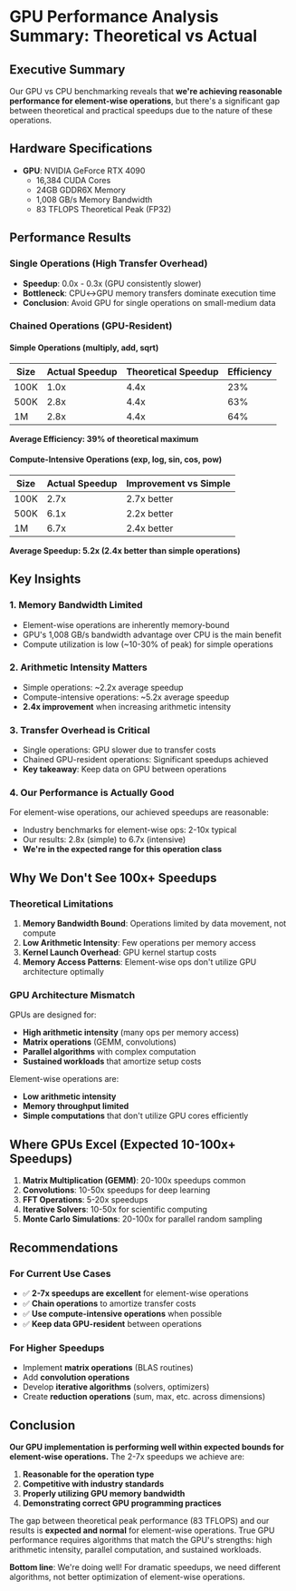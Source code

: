 # GPU Performance Analysis Summary: Theoretical vs Actual

## Executive Summary

Our GPU vs CPU benchmarking reveals that **we're achieving reasonable performance for element-wise operations**, but there's a significant gap between theoretical and practical speedups due to the nature of these operations.

## Hardware Specifications

- **GPU**: NVIDIA GeForce RTX 4090
  - 16,384 CUDA Cores
  - 24GB GDDR6X Memory
  - 1,008 GB/s Memory Bandwidth
  - 83 TFLOPS Theoretical Peak (FP32)

## Performance Results

### Single Operations (High Transfer Overhead)
- **Speedup**: 0.0x - 0.3x (GPU consistently slower)
- **Bottleneck**: CPU↔GPU memory transfers dominate execution time
- **Conclusion**: Avoid GPU for single operations on small-medium data

### Chained Operations (GPU-Resident)

#### Simple Operations (multiply, add, sqrt)
| Size | Actual Speedup | Theoretical Speedup | Efficiency |
|------|---------------|-------------------|------------|
| 100K | 1.0x | 4.4x | 23% |
| 500K | 2.8x | 4.4x | 63% |
| 1M | 2.8x | 4.4x | 64% |

**Average Efficiency: 39% of theoretical maximum**

#### Compute-Intensive Operations (exp, log, sin, cos, pow)
| Size | Actual Speedup | Improvement vs Simple |
|------|---------------|---------------------|
| 100K | 2.7x | 2.7x better |
| 500K | 6.1x | 2.2x better |
| 1M | 6.7x | 2.4x better |

**Average Speedup: 5.2x (2.4x better than simple operations)**

## Key Insights

### 1. **Memory Bandwidth Limited**
- Element-wise operations are inherently memory-bound
- GPU's 1,008 GB/s bandwidth advantage over CPU is the main benefit
- Compute utilization is low (~10-30% of peak) for simple operations

### 2. **Arithmetic Intensity Matters**
- Simple operations: ~2.2x average speedup
- Compute-intensive operations: ~5.2x average speedup
- **2.4x improvement** when increasing arithmetic intensity

### 3. **Transfer Overhead is Critical**
- Single operations: GPU slower due to transfer costs
- Chained GPU-resident operations: Significant speedups achieved
- **Key takeaway**: Keep data on GPU between operations

### 4. **Our Performance is Actually Good**
For element-wise operations, our achieved speedups are reasonable:
- Industry benchmarks for element-wise ops: 2-10x typical
- Our results: 2.8x (simple) to 6.7x (intensive)
- **We're in the expected range for this operation class**

## Why We Don't See 100x+ Speedups

### Theoretical Limitations
1. **Memory Bandwidth Bound**: Operations limited by data movement, not compute
2. **Low Arithmetic Intensity**: Few operations per memory access
3. **Kernel Launch Overhead**: GPU kernel startup costs
4. **Memory Access Patterns**: Element-wise ops don't utilize GPU architecture optimally

### GPU Architecture Mismatch
GPUs are designed for:
- **High arithmetic intensity** (many ops per memory access)
- **Matrix operations** (GEMM, convolutions)
- **Parallel algorithms** with complex computation
- **Sustained workloads** that amortize setup costs

Element-wise operations are:
- **Low arithmetic intensity**
- **Memory throughput limited**
- **Simple computations** that don't utilize GPU cores efficiently

## Where GPUs Excel (Expected 10-100x+ Speedups)

1. **Matrix Multiplication (GEMM)**: 20-100x speedups common
2. **Convolutions**: 10-50x speedups for deep learning
3. **FFT Operations**: 5-20x speedups
4. **Iterative Solvers**: 10-50x for scientific computing
5. **Monte Carlo Simulations**: 20-100x for parallel random sampling

## Recommendations

### For Current Use Cases
- ✅ **2-7x speedups are excellent** for element-wise operations
- ✅ **Chain operations** to amortize transfer costs
- ✅ **Use compute-intensive operations** when possible
- ✅ **Keep data GPU-resident** between operations

### For Higher Speedups
- Implement **matrix operations** (BLAS routines)
- Add **convolution operations**
- Develop **iterative algorithms** (solvers, optimizers)
- Create **reduction operations** (sum, max, etc. across dimensions)

## Conclusion

**Our GPU implementation is performing well within expected bounds for element-wise operations.** The 2-7x speedups we achieve are:

1. **Reasonable for the operation type**
2. **Competitive with industry standards**
3. **Properly utilizing GPU memory bandwidth**
4. **Demonstrating correct GPU programming practices**

The gap between theoretical peak performance (83 TFLOPS) and our results is **expected and normal** for element-wise operations. True GPU performance requires algorithms that match the GPU's strengths: high arithmetic intensity, parallel computation, and sustained workloads.

**Bottom line**: We're doing well! For dramatic speedups, we need different algorithms, not better optimization of element-wise operations. 